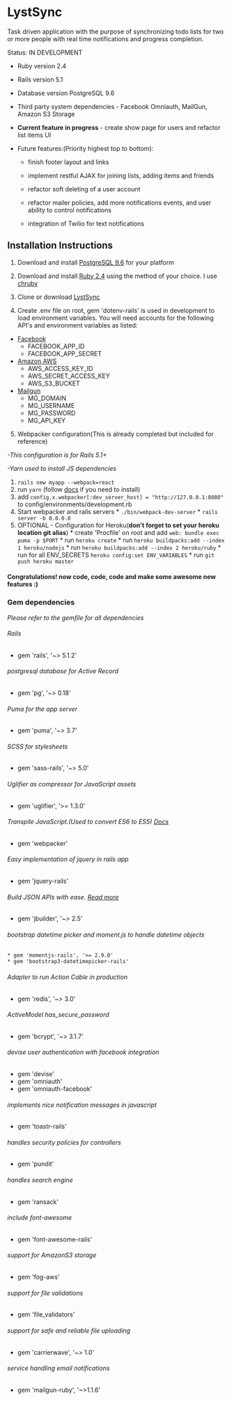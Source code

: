 # LystSync

Task driven application with the purpose of synchronizing todo lists for two or more people with real time notifications and progress completion.

Status: IN DEVELOPMENT

* Ruby version 2.4

* Rails version 5.1

* Database version PostgreSQL 9.6

* Third party system dependencies - Facebook Omniauth, MailGun, Amazon S3 Storage

* **Current feature in progress** - create show page for users and refactor list items UI

* Future features:(Priority highest top to bottom):

  * finish footer layout and links

  * implement restful AJAX for joining lists, adding items and friends

  * refactor soft deleting of a user account

  * refactor mailer policies, add more notifications events, and user ability to control notifications

  * integration of Twilio for text notifications

## Installation Instructions


1. Download and install [PostgreSQL 9.6](https://www.postgresql.org/download) for your platform

2. Download and install [Ruby 2.4](https://www.ruby-lang.org/en/documentation/installation) using the method of your choice. I use [chruby](https://github.com/postmodern/chruby)

3. Clone or download [LystSync](https://github.com/goldenhub77/lystsync/archive/master.zip)

4. Create .env file on root, gem 'dotenv-rails' is used in development to load environment variables. You will need accounts for the following API's and environment variables as listed:
  * [Facebook](https://developers.facebook.com/)
    * FACEBOOK_APP_ID
    * FACEBOOK_APP_SECRET
  * [Amazon AWS](https://aws.amazon.com/)
    * AWS_ACCESS_KEY_ID
    * AWS_SECRET_ACCESS_KEY
    * AWS_S3_BUCKET
  * [Mailgun](https://www.mailgun.com/)
    * MG_DOMAIN
    * MG_USERNAME
    * MG_PASSWORD
    * MG_API_KEY

5. Webpacker configuration(This is already completed but included for reference)

  *-This configuration is for Rails 5.1+*

  *-Yarn used to install JS dependencies*
  1. ```rails new myapp --webpack=react```
  2. run ```yarn``` (follow [docs](https://yarnpkg.com/lang/en/docs/install/) if you need to install)
  3. add ```config.x.webpacker[:dev_server_host] = "http://127.0.0.1:8080"``` to config/environments/development.rb
  4. Start webpacker and rails servers
    * ```./bin/webpack-dev-server```
    * ```rails server -b 0.0.0.0```
  5. OPTIONAL - Configuration for Heroku(**don't forget to set your heroku location git alias**)
    * create 'Procfile' on root and add ```web: bundle exec puma -p $PORT```
    * run ```heroku create```
    * run ```heroku buildpacks:add --index 1 heroku/nodejs```
    * run ```heroku buildpacks:add --index 2 heroku/ruby```
    * run for all ENV_SECRETS ```heroku config:set ENV_VARIABLES```
    * run ```git push heroku master```

#### Congratulations! now code, code, code and make some awesome new features :)


### **Gem dependencies**
*Please refer to the gemfile for all dependencies*

  ###### *Rails*
  * gem 'rails', '~> 5.1.2'

  ###### *postgresql database for Active Record*
  * gem 'pg', '~> 0.18'

  ###### *Puma for the app server*
  * gem 'puma', '~> 3.7'

  ###### *SCSS for stylesheets*
  * gem 'sass-rails', '~> 5.0'

  ###### *Uglifier as compressor for JavaScript* assets
  * gem 'uglifier', '>= 1.3.0'

  ###### *Transpile JavaScript.(Used to convert ES6 to ES5) [Docs](https://github.com/rails/webpacker)*
  * gem 'webpacker'

  ###### *Easy implementation of jquery in rails app*
  * gem 'jquery-rails'

  ###### *Build JSON APIs with ease. [Read more](https://github.com/rails/jbuilder)*
  * gem 'jbuilder', '~> 2.5'

  ###### *bootstrap datetime picker and moment.js to handle datetime objects*
    * gem 'momentjs-rails', '>= 2.9.0'
    * gem 'bootstrap3-datetimepicker-rails'

  ###### *Adapter to run Action Cable in production*
  * gem 'redis', '~> 3.0'

  ###### ActiveModel has_secure_password
  * gem 'bcrypt', '~> 3.1.7'

  ###### *devise user authentication with facebook integration*
  * gem 'devise'
  * gem 'omniauth'
  * gem 'omniauth-facebook'

  ###### *implements nice notification messages in javascript*
  * gem 'toastr-rails'

  ###### *handles security policies for controllers*
  * gem 'pundit'

  ###### *handles search engine*
  * gem 'ransack'

  ###### *include font-awesome*
  * gem 'font-awesome-rails'

  ###### *support for AmazonS3 storage*
  * gem 'fog-aws'

  ###### *support for file validations*
  * gem 'file_validators'

  ###### *support for safe and reliable file uploading*
  * gem 'carrierwave', '~> 1.0'

  ###### *service handling email notifications*
  * gem 'mailgun-ruby', '~>1.1.6'
